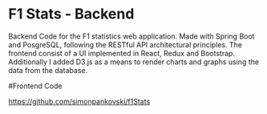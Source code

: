 # F1 Stats - Backend

Backend Code for the F1 statistics web application. Made with Spring Boot and PosgreSQL, following the RESTful API architectural principles. The frontend consist of a UI implemented in React, Redux and Bootstrap. Additionally I added D3.js as a means to render charts and graphs using the data from the database.

#Frontend Code

https://github.com/simonpankovski/f1Stats
